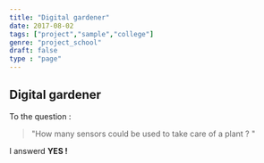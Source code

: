 ```yaml
---
title: "Digital gardener"
date: 2017-08-02
tags: ["project","sample","college"]
genre: "project_school"
draft: false
type : "page"
---
```


Digital gardener
----------------------------

To the question : 
> "How many sensors could be used to take care of a plant ? "

I answerd **YES !**